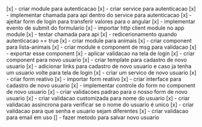 [x] - criar module para autenticacao
[x] - criar service para autenticacao
[x] - implementar chamada para api dentro do service para autenticacao
[x] - ajeitar form de login para transferir valores para o angular
[x] - implementar evento de submit do formulario
[x] - importar http client module no app module
[x] - testar chamada para api
[x] - redicerionamento quando autenticacao == true
[x] - criar module para animais
[x] - criar component para lista-animais
[x] - criar module e component de msg para validacao
[x] - exportar esse component
[x] - aplicar validacao na tela de login
[x] - criar component para novo usuario
[x] - criar template para cadastro de novo usuario
[x] - adicionar links para cadastro de novo usuario e caso ja tenha um usuario volte para tela de login
[x] - criar um servico de novo usuario
[x] - criar form reativo
[x] - importar form reativo
[x] - criar interface para cadastro de novo usuario
[x] - implementar controle do form no component de novo usuario
[x] - criar validacoes padrao para o nosso form de novo usuario
[x] - criar validacao customizada para nome do usuario
[x] - criar validacao assincrona para verificar se o nome do usuario é unico
[x] - criar validacao para que senha e usuario sejam diferentes
[x] - criar validacao para email em uso
[] - fazer metodo para salvar novo usuario
